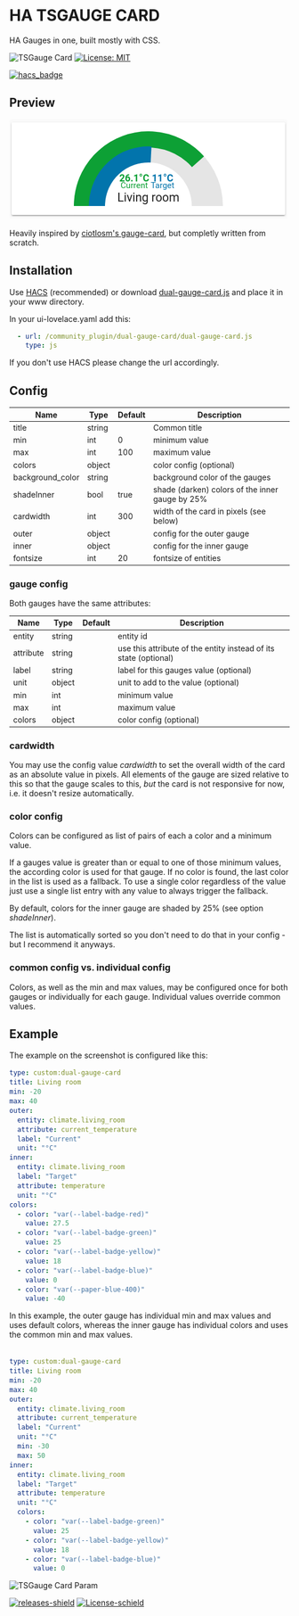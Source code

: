 # HA TSGAUGE CARD

HA Gauges in one, built mostly with CSS.

![TSGauge Card](https://img.shields.io/github/v/release/trollix/ha-tsgauge-card)
[![License: MIT](https://img.shields.io/badge/License-MIT-yellow.svg)](LICENSE)

[![hacs_badge](https://img.shields.io/badge/HACS-Default-orange.svg?style=flat)](https://github.com/custom-components/hacs)

## Preview

![TSGauge Card](https://github.com/trollix/ha-tsgauge-card/blob/main/img01.png?raw=true "TSGauge Card")

Heavily inspired by [ciotlosm's gauge-card](https://github.com/ciotlosm/custom-lovelace/), but completly written
from scratch.

## Installation

Use [HACS](https://github.com/custom-components/hacs) (recommended)
or download [dual-gauge-card.js](https://github.com/custom-cards/dual-gauge-card/raw/master/dual-gauge-card.js) and place it in your www directory.

In your ui-lovelace.yaml add this:

```yaml
  - url: /community_plugin/dual-gauge-card/dual-gauge-card.js
    type: js
```

If you don't use HACS please change the url accordingly.

## Config

| Name             | Type   | Default | Description                                      |
|------------------|--------|---------|--------------------------------------------------|
| title            | string |         | Common title                                     |
| min              | int    | 0       | minimum value                                    |
| max              | int    | 100     | maximum value                                    |
| colors           | object |         | color config (optional)                          |
| background_color | string |         | background color of the gauges                   |
| shadeInner       | bool   | true    | shade (darken) colors of the inner gauge by 25%  |
| cardwidth        | int    | 300     | width of the card in pixels (see below)          |
| outer            | object |         | config for the outer gauge                       |
| inner            | object |         | config for the inner gauge                       |
| fontsize         | int    |  20     | fontsize of entities                             |

### gauge config

Both gauges have the same attributes:

| Name      | Type   | Default | Description                                                      |
|-----------|--------|---------|------------------------------------------------------------------|
| entity    | string |         | entity id                                                        |
| attribute | string |         | use this attribute of the entity instead of its state (optional) |
| label     | string |         | label for this gauges value (optional)                           |
| unit      | object |         | unit to add to the value (optional)                              |
| min       | int    |         | minimum value                                                    |
| max       | int    |         | maximum value                                                    |
| colors    | object |         | color config (optional)                                          |

### cardwidth

You may use the config value _cardwidth_ to set the overall width of the card as an absolute value in pixels.
All elements of the gauge are sized relative to this so that the gauge scales to this, _but_ the card is not responsive for now, i.e. it doesn't resize automatically.

### color config

Colors can be configured as list of pairs of each a color and a minimum value.

If a gauges value is greater than or equal to one of those minimum values, the according color is used for that gauge. If no color is found, the last color in the list is used as a fallback.
To use a single color regardless of the value just use a single list entry with any value to always trigger the fallback.

By default, colors for the inner gauge are shaded by 25% (see option _shadeInner_).

The list is automatically sorted so you don't need to do that in your config - but I recommend it anyways.

### common config vs. individual config

Colors, as well as the min and max values, may be configured once for both gauges or individually for each gauge. Individual values override common values.

## Example

The example on the screenshot is configured like this:

```yaml
type: custom:dual-gauge-card
title: Living room
min: -20
max: 40
outer:
  entity: climate.living_room
  attribute: current_temperature
  label: "Current"
  unit: "°C"
inner:
  entity: climate.living_room
  label: "Target"
  attribute: temperature
  unit: "°C"
colors:
  - color: "var(--label-badge-red)"
    value: 27.5
  - color: "var(--label-badge-green)"
    value: 25
  - color: "var(--label-badge-yellow)"
    value: 18
  - color: "var(--label-badge-blue)"
    value: 0
  - color: "var(--paper-blue-400)"
    value: -40
```

In this example, the outer gauge has individual min and max values and uses default colors, whereas the inner
gauge has individual colors and uses the common min and max values.

```yaml

type: custom:dual-gauge-card
title: Living room
min: -20
max: 40
outer:
  entity: climate.living_room
  attribute: current_temperature
  label: "Current"
  unit: "°C"
  min: -30
  max: 50
inner:
  entity: climate.living_room
  label: "Target"
  attribute: temperature
  unit: "°C"
  colors:
    - color: "var(--label-badge-green)"
      value: 25
    - color: "var(--label-badge-yellow)"
      value: 18
    - color: "var(--label-badge-blue)"
      value: 0
```

![TSGauge Card Param](https://github.com/trollix/ha-tsgauge-card/blob/main/img02.png?raw=true "TSGauge Card Param")

[![releases-shield](https://img.shields.io/github/release-date/trollix/ha-tsgauge-card)](https://img.shields.io/github/release-date/trollix/ha-tsgauge-card)
[![License-schield](https://img.shields.io/github/license/trollix/ha-tsgauge-card)](https://img.shields.io/github/license/trollix/ha-tsgauge-card)
